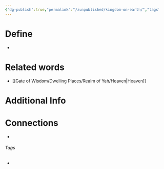 ```yaml
---
{"dg-publish":true,"permalink":"/zunpublished/kingdom-on-earth/","tags":["#GateWisdom","GoodNews","K","E","unpublished"]}
---
```


# Define
- 

# Related words
- [[Gate of Wisdom/Dwelling Places/Realm of Yah/Heaven\|Heaven]]

# Additional Info


# Connections


- 

###### Tags
- 